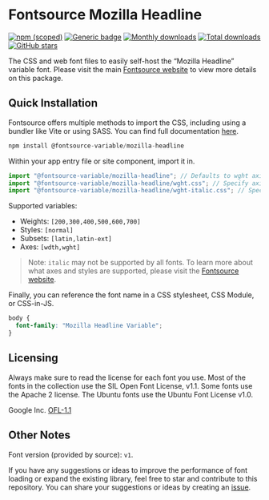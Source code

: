 # Fontsource Mozilla Headline

[![npm (scoped)](https://img.shields.io/npm/v/@fontsource-variable/mozilla-headline?color=brightgreen)](https://www.npmjs.com/package/@fontsource-variable/mozilla-headline) [![Generic badge](https://img.shields.io/badge/fontsource-passing-brightgreen)](https://github.com/fontsource/fontsource) [![Monthly downloads](https://badgen.net/npm/dm/@fontsource-variable/mozilla-headline)](https://github.com/fontsource/fontsource) [![Total downloads](https://badgen.net/npm/dt/@fontsource-variable/mozilla-headline)](https://github.com/fontsource/fontsource) [![GitHub stars](https://img.shields.io/github/stars/fontsource/fontsource.svg?style=social&label=Star)](https://github.com/fontsource/fontsource/stargazers)

The CSS and web font files to easily self-host the “Mozilla Headline” variable font. Please visit the main [Fontsource website](https://fontsource.org/fonts/mozilla-headline) to view more details on this package.

## Quick Installation

Fontsource offers multiple methods to import the CSS, including using a bundler like Vite or using SASS. You can find full documentation [here](https://fontsource.org/docs/getting-started/introduction).

```javascript
npm install @fontsource-variable/mozilla-headline
```

Within your app entry file or site component, import it in.

```javascript
import "@fontsource-variable/mozilla-headline"; // Defaults to wght axis
import "@fontsource-variable/mozilla-headline/wght.css"; // Specify axis
import "@fontsource-variable/mozilla-headline/wght-italic.css"; // Specify axis and style
```

Supported variables:
- Weights: `[200,300,400,500,600,700]`
- Styles: `[normal]`
- Subsets: `[latin,latin-ext]`
- Axes: `[wdth,wght]`

> Note: `italic` may not be supported by all fonts. To learn more about what axes and styles are supported, please visit the [Fontsource website](https://fontsource.org/fonts/mozilla-headline).

Finally, you can reference the font name in a CSS stylesheet, CSS Module, or CSS-in-JS.

```css
body {
  font-family: "Mozilla Headline Variable";
}
```

## Licensing
Always make sure to read the license for each font you use. Most of the fonts in the collection use the SIL Open Font License, v1.1. Some fonts use the Apache 2 license. The Ubuntu fonts use the Ubuntu Font License v1.0.

Google Inc.
[OFL-1.1](http://scripts.sil.org/OFL)

## Other Notes
Font version (provided by source): `v1`.

If you have any suggestions or ideas to improve the performance of font loading or expand the existing library, feel free to star and contribute to this repository. You can share your suggestions or ideas by creating an [issue](https://github.com/fontsource/fontsource/issues).